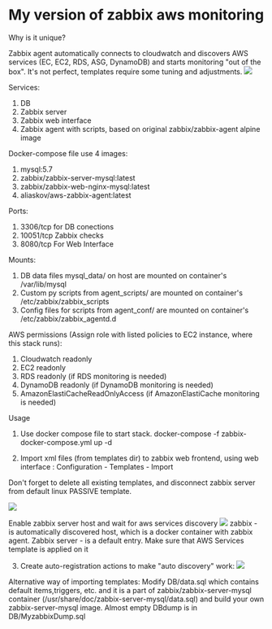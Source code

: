 # My version of zabbix aws monitoring

Why is it unique?

Zabbix agent automatically connects to cloudwatch and discovers AWS services (EC, EC2, RDS, ASG, DynamoDB) and starts monitoring "out of the box". It's not perfect, templates require some tuning and adjustments.
![](https://github.com/aliaskov/dockerized-zabbix/raw/master/main_dash.png)

Services:
1. DB
2. Zabbix server
3. Zabbix web interface
4. Zabbix agent with scripts, based on original zabbix/zabbix-agent alpine image

Docker-compose file use 4 images:
1. mysql:5.7
2. zabbix/zabbix-server-mysql:latest
3. zabbix/zabbix-web-nginx-mysql:latest
4. aliaskov/aws-zabbix-agent:latest

Ports:
1. 3306/tcp for DB conections
2. 10051/tcp Zabbix checks
3. 8080/tcp For Web Interface

Mounts:
1. DB data files mysql_data/ on host are mounted on container's /var/lib/mysql
2. Custom py scripts  from agent_scripts/ are mounted on container's  /etc/zabbix/zabbix_scripts
3. Config files for scripts  from agent_conf/ are mounted on container's  /etc/zabbix/zabbix_agentd.d

AWS permissions (Assign role with listed policies to EC2 instance, where this stack runs):
1. Cloudwatch readonly
2. EC2 readonly
3. RDS readonly (if RDS monitoring is needed)
4. DynamoDB readonly (if DynamoDB monitoring is needed)
5. AmazonElastiCacheReadOnlyAccess  (if AmazonElastiCache monitoring is needed)

Usage

1. Use docker compose file to start stack.
 docker-compose -f zabbix-docker-compose.yml up -d

2. Import xml files (from templates dir) to zabbix web frontend, using web interface : Configuration - Templates - Import


Don't forget to delete all existing templates, and disconnect zabbix server from default linux PASSIVE template.

![](https://github.com/aliaskov/dockerized-zabbix/raw/master/templates.png)

Enable zabbix server host and wait for aws services discovery
![](https://github.com/aliaskov/dockerized-zabbix/raw/master/hosts.png)
zabbix - is automatically discovered host, which is a docker container with zabbix agent.
Zabbix server - is a default entry. Make sure that AWS Services template is applied on it

3. Create auto-registration actions to make "auto discovery" work:
![](https://github.com/aliaskov/dockerized-zabbix/raw/master/actions.png)

Alternative way of importing templates:
Modify DB/data.sql which contains default items,triggers, etc. and it is a part of zabbix/zabbix-server-mysql container (/usr/share/doc/zabbix-server-mysql/data.sql) and build your own zabbix-server-mysql image.
Almost empty DBdump is in DB/MyzabbixDump.sql
